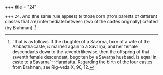 +++
title = "24"

+++
24. And (the same rule applies) to those born (from parents of different classes that are) intermediate between (two of the castes originally) created (by Brahman). [^21] 


[^21]:  'That is as follows: If the daughter of a Savarṇa, born of a wife of the Ambaṣṭha caste, is married again to a Savarṇa, and her female descendants down to the seventh likewise, then the offspring of that seventh female descendant, begotten by a Savarṇa husband, is equal in caste to a Savarṇa.'--Haradatta. Regarding the birth of the four castes from Brahman, see Rig-veda X, 90, 12.
